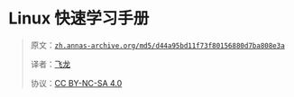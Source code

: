 # Linux 快速学习手册

> 原文：[`zh.annas-archive.org/md5/d44a95bd11f73f80156880d7ba808e3a`](https://zh.annas-archive.org/md5/d44a95bd11f73f80156880d7ba808e3a)
> 
> 译者：[飞龙](https://github.com/wizardforcel)
> 
> 协议：[CC BY-NC-SA 4.0](http://creativecommons.org/licenses/by-nc-sa/4.0/)